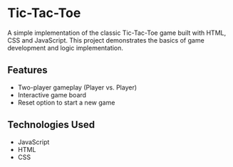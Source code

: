 # Tic-Tac-Toe

A simple implementation of the classic Tic-Tac-Toe game built with HTML, CSS and JavaScript. This project demonstrates the basics of game development and logic implementation.

## Features
- Two-player gameplay (Player vs. Player)
- Interactive game board
- Reset option to start a new game

## Technologies Used
- JavaScript
- HTML
- CSS
